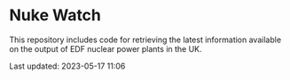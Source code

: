 # Nuke Watch

This repository includes code for retrieving the latest information available on the output of EDF nuclear power plants in the UK.

Last updated: 2023-05-17 11:06